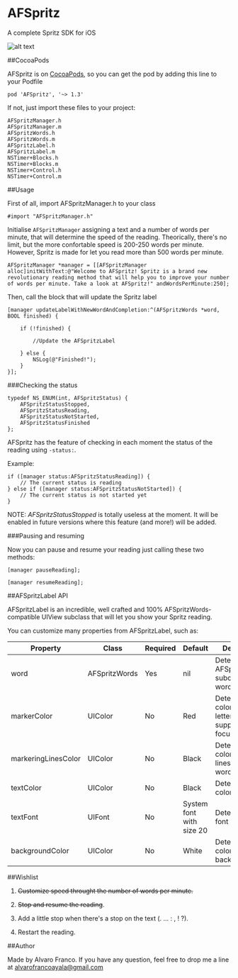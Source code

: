 AFSpritz
=======================

A complete Spritz SDK for iOS

![alt text](https://raw.github.com/AlvaroFranco/AFSpritz/master/example.gif "Example")

##CocoaPods

AFSpritz is on [CocoaPods](http://cocoapods.org), so you can get the pod by adding this line to your Podfile

    pod 'AFSpritz', '~> 1.3'

If not, just import these files to your project:

    AFSpritzManager.h
    AFSpritzManager.m
    AFSpritzWords.h
    AFSpritzWords.m
    AFSpritzLabel.h
    AFSpritzLabel.m
    NSTimer+Blocks.h
    NSTimer+Blocks.m
    NSTimer+Control.h
    NSTimer+Control.m

##Usage

First of all, import AFSpritzManager.h to your class

    #import "AFSpritzManager.h"

Initialise ```AFSpritzManager``` assigning a text and a number of words per minute, that will determine the speed of the reading. Theorically, there's no limit, but the more confortable speed is 200-250 words per minute. However, Spritz is made for let you read more than 500 words per minute.

    AFSpritzManager *manager = [[AFSpritzManager alloc]initWithText:@"Welcome to AFSpritz! Spritz is a brand new revolutionary reading method that will help you to improve your number of words per minute. Take a look at AFSpritz!" andWordsPerMinute:250];

Then, call the block that will update the Spritz label

    [manager updateLabelWithNewWordAndCompletion:^(AFSpritzWords *word, BOOL finished) {

        if (!finished) {

			//Update the AFSpritzLabel

        } else {
            NSLog(@"Finished!");
        }
    }];
	
###Checking the status

	typedef NS_ENUM(int, AFSpritzStatus) {
    	AFSpritzStatusStopped,
    	AFSpritzStatusReading,
    	AFSpritzStatusNotStarted,
    	AFSpritzStatusFinished
	};

AFSpritz has the feature of checking in each moment the status of the reading using ```-status:```.

Example:

	if ([manager status:AFSpritzStatusReading]) {
		// The current status is reading
	} else if ([manager status:AFSpritzStatusNotStarted]) {
		// The current status is not started yet
	}
	
NOTE: *AFSpritzStatusStopped* is totally useless at the moment. It will be enabled in future versions where this feature (and more!) will be added.

###Pausing and resuming

Now you can pause and resume your reading just calling these two methods:

	[manager pauseReading];

	[manager resumeReading];
	

##AFSpritzLabel API

AFSpritzLabel is an incredible, well crafted and 100% AFSpritzWords-compatible UIView subclass that will let you show your Spritz reading.

You can customize many properties from AFSpritzLabel, such as:

| Property | Class | Required | Default | Description |
|----------|-------|----------|---------|-------------|
| word | AFSpritzWords | Yes | nil | Determines the AFSpritzWords-subclassed word to show. |
| markerColor | UIColor | No | Red | Determines the color of the letter you're supposed to be focused on. |
| markeringLinesColor | UIColor | No | Black | Determines the color of the lines around the word. |
| textColor | UIColor | No | Black | Determines the color of the text. |
| textFont | UIFont | No | System font with size 20 | Determines the font of the text. |
| backgroundColor | UIColor | No | White | Determines the color of the background. |

##Wishlist

1. ~~Customize speed throught the number of words per minute.~~ 

2. ~~Stop and resume the reading~~.

3. Add a little stop when there's a stop on the text (. … : , ! ?).

4. Restart the reading.

##Author

Made by Alvaro Franco. If you have any question, feel free to drop me a line at [alvarofrancoayala@gmail.com](mailto:alvarofrancoayala@gmail.com)